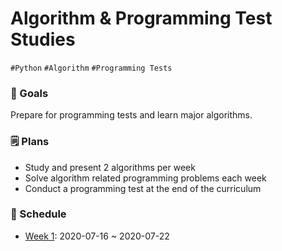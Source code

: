 # Algorithm & Programming Test Studies
`#Python` `#Algorithm` `#Programming Tests`

### :checkered_flag: Goals
Prepare for programming tests and learn major algorithms.

### :spiral_notepad: Plans
- Study and present 2 algorithms per week
- Solve algorithm related programming problems each week
- Conduct a programming test at the end of the curriculum

### :calendar: Schedule
- [Week 1](./week01.md): 2020-07-16 ~ 2020-07-22
